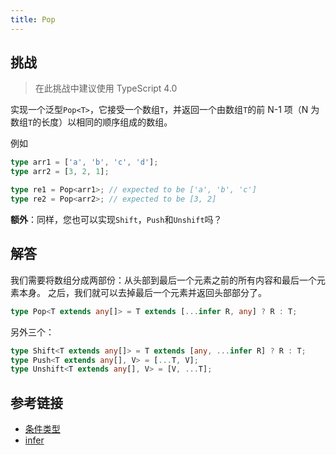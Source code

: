 ```yaml
---
title: Pop
---
```


## 挑战

> 在此挑战中建议使用 TypeScript 4.0

实现一个泛型`Pop<T>`，它接受一个数组`T`，并返回一个由数组`T`的前 N-1 项（N 为数组`T`的长度）以相同的顺序组成的数组。

例如

```ts
type arr1 = ['a', 'b', 'c', 'd'];
type arr2 = [3, 2, 1];

type re1 = Pop<arr1>; // expected to be ['a', 'b', 'c']
type re2 = Pop<arr2>; // expected to be [3, 2]
```

**额外**：同样，您也可以实现`Shift`，`Push`和`Unshift`吗？

## 解答

我们需要将数组分成两部份：从头部到最后一个元素之前的所有内容和最后一个元素本身。 之后，我们就可以去掉最后一个元素并返回头部部分了。

```ts
type Pop<T extends any[]> = T extends [...infer R, any] ? R : T;
```

另外三个：

```ts
type Shift<T extends any[]> = T extends [any, ...infer R] ? R : T;
type Push<T extends any[], V> = [...T, V];
type Unshift<T extends any[], V> = [V, ...T];
```

## 参考链接

- [条件类型](https://www.typescriptlang.org/docs/handbook/2/conditional-types.html)
- [infer](https://www.typescriptlang.org/docs/handbook/2/conditional-types.html#inferring-within-conditional-types)
